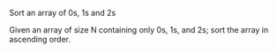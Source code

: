 Sort an array of 0s, 1s and 2s

Given an array of size N containing only 0s, 1s, and 2s; sort the array in ascending order.
